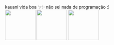 kauani vida boa ✨✨
não sei nada de programação :)  
<img src="https://cdn.jsdelivr.net/gh/devicons/devicon/icons/css3/css3-original-wordmark.svg" height="100"/> <img src="https://cdn.jsdelivr.net/gh/devicons/devicon/icons/html5/html5-original-wordmark.svg" height="100"/> <img src="https://cdn.jsdelivr.net/gh/devicons/devicon/icons/chrome/chrome-original-wordmark.svg" height="100"/>
             

